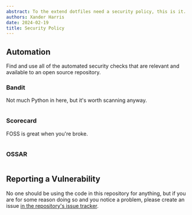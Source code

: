 ```yaml
---
abstract: To the extend dotfiles need a security policy, this is it.
authors: Xander Harris
date: 2024-02-19
title: Security Policy
---
```


## Automation

Find and use all of the automated security checks that are relevant and
available to an open source repository.

### Bandit

Not much Python in here, but it's worth scanning anyway.

```{autoyaml} .github/workflows/bandit.yml
```

### Scorecard

FOSS is great when you're broke.

```{autoyaml} .github/workflows/scorecard.yml
```

### OSSAR

```{autoyaml} .github/workflows/ossar.yml
```

## Reporting a Vulnerability

No one should be using the code in this repository for anything, but if you
are for some reason doing so and you notice a problem, please create an
issue
[in the repository's issue tracker](https://github.com/edwardtheharris/dotfiles/issues).

